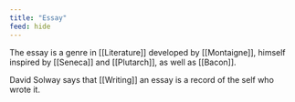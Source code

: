 ```yaml
---
title: "Essay"
feed: hide
---
```


The essay is a genre in [[Literature]] developed by [[Montaigne]], himself inspired by [[Seneca]] and [[Plutarch]], as well as [[Bacon]].

David Solway says that [[Writing]] an essay is a record of the self who wrote it. 